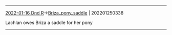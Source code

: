 ---
---

***
[2022-01-16 Dnd R](../../sessions/notes_brian/2022-01-16%20Dnd%20R.md)->[Briza_pony_saddle](Insights/Attach/Briza_pony_saddle.md) | 202201250338

Lachlan owes Briza a saddle for her pony

***